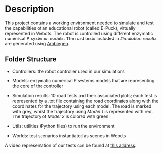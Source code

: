 # Description #

This project contains a working environment needed to simulate and test the capabilities of an educational robot (called E-Puck), virtually represented in Webots.
The robot is controlled using different enzymatic numerical P systems models. 
The road tests included in *Simulation results* are generated using [Ambiegen](https://arxiv.org/abs/2301.01234).
## Folder Structure ##

- Controllers: the robot controller used in our simulations

- Models: enzymatic numerical P systems models that are representing the core of the controller

- Simulation results: 10 road tests and their associated plots; each test is represented by a .txt file containing the road coordinates along with the coordinates for the trajectory using each model. The road is marked with grey, whilst the trajectory using *Model 1* is represented with red. The trajectory of *Model 2* is colored with green.

- Utils: utilities (Python files) to run the environment

- Worlds: test scenarios instantiated as scenes in Webots 

A video representation of our tests can be found at [this address](https://www.youtube.com/watch?v=FA7snrqaKKs). 

